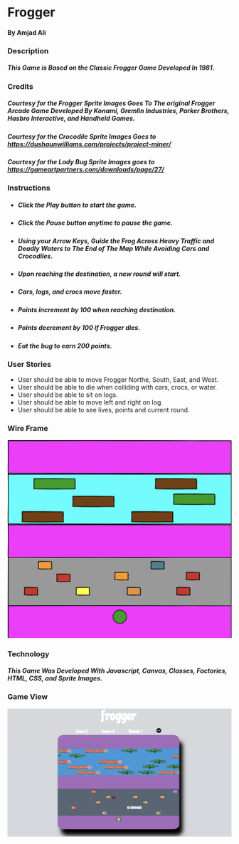 # Frogger
#### By Amjad Ali

### Description
##### This Game is Based on the Classic Frogger Game Developed In 1981. 

### Credits
##### Courtesy for the Frogger Sprite Images Goes To The original Frogger Arcade Game Developed By Konami, Gremlin Industries, Parker Brothers, Hasbro Interactive, and Handheld Games.

##### Courtesy for the Crocodile Sprite Images Goes to https://dushaunwilliams.com/projects/project-miner/

##### Courtesy for the Lady Bug Sprite Images goes to https://gameartpartners.com/downloads/page/27/

### Instructions

* ##### Click the Play button to start the game.
* ##### Click the Pause button anytime to pause the game.
* ##### Using your Arrow Keys, Guide the Frog Across Heavy Traffic and Deadly Waters to The End of The Map While Avoiding Cars and Crocodiles.
* ##### Upon reaching the destination, a new round will start.
* ##### Cars, logs, and crocs move faster.
* ##### Points increment by 100 when reaching destination.
* ##### Points decrement by 100 if Frogger dies.
* ##### Eat the bug to earn 200 points.


### User Stories

* User should be able to move Frogger Northe, South, East, and West.
* User should be able to die when colliding with cars, crocs, or water.
* User should be able to sit on logs.
* User should be able to move left and right on log.
* User should be able to see lives, points and current round.

### Wire Frame

![alt text](images/wireframe.png)

### Technology
##### This Game Was Developed With Javascript, Canvas, Classes, Factories, HTML, CSS, and Sprite Images.

### Game View
![alt text](images/FroggerGame.png)
